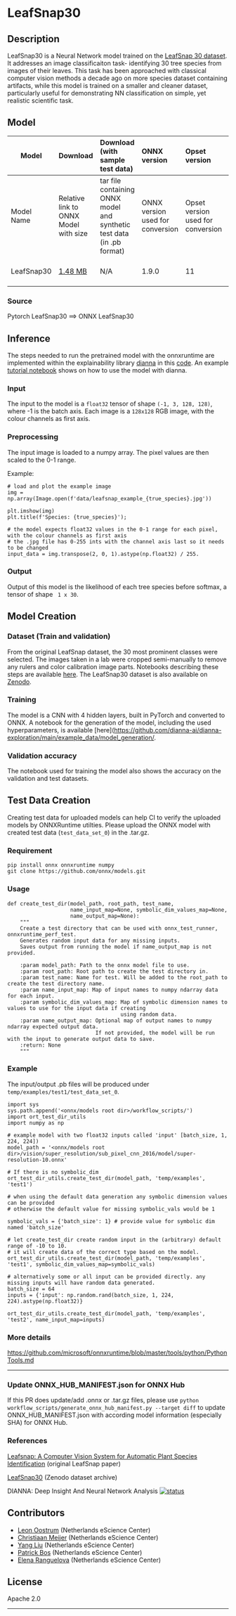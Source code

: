 # LeafSnap30

## Description
LeafSnap30 is a Neural Network model trained on the [LeafSnap 30 dataset](https://zenodo.org/record/5061353/). It addresses an image classificaiton task- identifying 30 tree species from images of their leaves. This task has been approached with classical computer vision methods a decade ago on more species dataset containing artifacts, while this model is trained on a smaller and cleaner dataset, particularly useful for demonstrating NN classification on simple, yet realistic scientific task.

## Model

|Model        |Download  | Download (with sample test data)|ONNX version|Opset version|Accuracy |
|-------------|:--------------|:--------------|:--------------|:--------------|:--------------|
|Model Name       | Relative link to ONNX Model with size  | tar file containing ONNX model and synthetic test data (in .pb format)|ONNX version used for conversion| Opset version used for conversion|Accuracy values |
|LeafSnap30|    [1.48 MB](model/leafsnap_model.onnx)    |N/A | 1.9.0  |11 | train: 86%, test: 74%     |

### Source
Pytorch LeafSnap30 ==> ONNX LeafSnap30 

## Inference
The steps needed to run the pretrained model with the onnxruntime are implemented within the explainability library [dianna](https://github.com/dianna-ai/dianna) in this [code](https://github.com/dianna-ai/dianna/blob/main/dianna/utils/onnx_runner.py). An example [tutorial notebook](https://github.com/dianna-ai/dianna/blob/main/tutorials/lime_images.ipynb) shows on how to use the model with dianna.

### Input
The input to the model is a ``float32`` tensor of shape ``(-1, 3, 128, 128)``, where -1 is the batch axis. Each image is a ``128x128`` RGB image, with the colour channels as first axis.

### Preprocessing
The input image is loaded to a numpy array. The pixel values are then scaled to the 0-1 range. 

Example:

```
# load and plot the example image
img = np.array(Image.open(f'data/leafsnap_example_{true_species}.jpg'))

plt.imshow(img)
plt.title(f'Species: {true_species}');

# the model expects float32 values in the 0-1 range for each pixel, with the colour channels as first axis
# the .jpg file has 0-255 ints with the channel axis last so it needs to be changed
input_data = img.transpose(2, 0, 1).astype(np.float32) / 255.
```

### Output
Output of this model is the likelihood of each tree species before softmax, a tensor of shape ``` 1 x 30```. 

## Model Creation

### Dataset (Train and validation)
From the original LeafSnap dataset, the 30 most prominent classes were selected. The images taken in a lab were cropped semi-manually to remove any rulers and color calibration image parts. Notebooks describing these steps are available [here](https://github.com/dianna-ai/dianna-exploration/tree/main/example_data/dataset_preparation/LeafSnap). The LeafSnap30 dataset is also available on [Zenodo](https://zenodo.org/record/5061353).

### Training
The model is a CNN with 4 hidden layers, built in PyTorch and converted to ONNX. A notebook for the generation of the model, including the used hyperparameters, is available [here](https://github.com/dianna-ai/dianna-exploration/main/example_data/model_generation/.

### Validation accuracy
The notebook used for training the model also shows the accuracy on the validation and test datasets.

## Test Data Creation

Creating test data for uploaded models can help CI to verify the uploaded models by ONNXRuntime utilties. Please upload the ONNX model with created test data (`test_data_set_0`) in the .tar.gz.

### Requirement
```
pip install onnx onnxruntime numpy
git clone https://github.com/onnx/models.git
````
### Usage
```
def create_test_dir(model_path, root_path, test_name,
                    name_input_map=None, symbolic_dim_values_map=None,
                    name_output_map=None):
    """
    Create a test directory that can be used with onnx_test_runner, onnxruntime_perf_test.
    Generates random input data for any missing inputs.
    Saves output from running the model if name_output_map is not provided.

    :param model_path: Path to the onnx model file to use.
    :param root_path: Root path to create the test directory in.
    :param test_name: Name for test. Will be added to the root_path to create the test directory name.
    :param name_input_map: Map of input names to numpy ndarray data for each input.
    :param symbolic_dim_values_map: Map of symbolic dimension names to values to use for the input data if creating
                                    using random data.
    :param name_output_map: Optional map of output names to numpy ndarray expected output data.
                            If not provided, the model will be run with the input to generate output data to save.
    :return: None
    """
```
### Example
The input/output .pb files will be produced under `temp/examples/test1/test_data_set_0`.
```
import sys
sys.path.append('<onnx/models root dir>/workflow_scripts/')
import ort_test_dir_utils
import numpy as np

# example model with two float32 inputs called 'input' [batch_size, 1, 224, 224])
model_path = '<onnx/models root dir>/vision/super_resolution/sub_pixel_cnn_2016/model/super-resolution-10.onnx'

# If there is no symbolic_dim
ort_test_dir_utils.create_test_dir(model_path, 'temp/examples', 'test1')

# when using the default data generation any symbolic dimension values can be provided
# otherwise the default value for missing symbolic_vals would be 1

symbolic_vals = {'batch_size': 1} # provide value for symbolic dim named 'batch_size'

# let create_test_dir create random input in the (arbitrary) default range of -10 to 10. 
# it will create data of the correct type based on the model.
ort_test_dir_utils.create_test_dir(model_path, 'temp/examples', 'test1', symbolic_dim_values_map=symbolic_vals)

# alternatively some or all input can be provided directly. any missing inputs will have random data generated.
batch_size = 64
inputs = {'input': np.random.rand(batch_size, 1, 224, 224).astype(np.float32)}

ort_test_dir_utils.create_test_dir(model_path, 'temp/examples', 'test2', name_input_map=inputs)

```

### More details
https://github.com/microsoft/onnxruntime/blob/master/tools/python/PythonTools.md

<hr>

### Update ONNX_HUB_MANIFEST.json for ONNX Hub
If this PR does update/add .onnx or .tar.gz files, please use `python workflow_scripts/generate_onnx_hub_manifest.py --target diff` to update ONNX_HUB_MANIFEST.json with according model information (especially SHA) for ONNX Hub.

### References
[Leafsnap: A Computer Vision System for Automatic Plant Species Identification](https://rdcu.be/c0aBX) (original LeafSnap paper)

[LeafSnap30](https://zenodo.org/record/5061353/) (Zenodo dataset archive)

DIANNA: Deep Insight And Neural Network Analysis [![status](https://joss.theoj.org/papers/f0592c1aecb3711e068b58970588f185/status.svg)](https://joss.theoj.org/papers/f0592c1aecb3711e068b58970588f185)

## Contributors
- [Leon Oostrum](https://github.com/loostrum) (Netherlands eScience Center)
- [Christiaan Meijer](https://github.com/cwmeijer) (Netherlands eScience Center)
- [Yang Liu](https://github.com/geek-yang) (Netherlands eScience Center)
- [Patrick Bos](https://github.com/egpbos) (Netherlands eScience Center)
- [Elena Ranguelova](https://github.com/elboyran) (Netherlands eScience Center)

## License
Apache 2.0
<hr>
